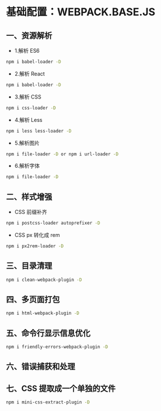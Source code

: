 # 基础配置：WEBPACK.BASE.JS

## 一、资源解析

-   1.解析 ES6

```bash
npm i babel-loader -D
```

-   2.解析 React

```bash
npm i babel-loader -D
```

-   3.解析 CSS

```bash
npm i css-loader -D
```

-   4.解析 Less

```bash
npm i less less-loader -D
```

-   5.解析图片

```bash
npm i file-loader -D or npm i url-loader -D
```

-   6.解析字体

```bash
npm i file-loader -D
```

## 二、样式增强

-   CSS 前缀补齐

```bash
npm i postcss-loader autoprefixer -D
```

-   CSS px 转化成 rem

```bash
npm i px2rem-loader -D
```

## 三、目录清理

```bash
npm i clean-webpack-plugin -D
```

## 四、多页面打包

```bash
npm i html-webpack-plugin -D
```

## 五、命令行显示信息优化

```bash
npm i friendly-errors-webpack-plugin -D
```

## 六、错误捕获和处理

## 七、CSS 提取成一个单独的文件

```bash
npm i mini-css-extract-plugin -D
```
